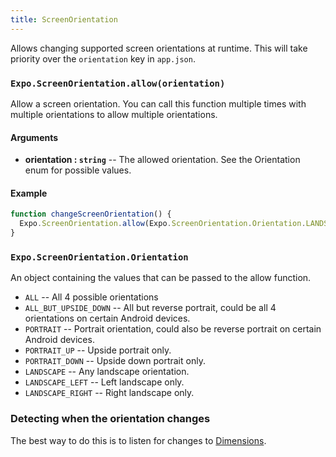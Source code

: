 ```yaml
---
title: ScreenOrientation
---
```


Allows changing supported screen orientations at runtime. This will take priority over the `orientation` key in `app.json`.

### `Expo.ScreenOrientation.allow(orientation)`

Allow a screen orientation. You can call this function multiple times with multiple orientations to allow multiple orientations.

#### Arguments

-   **orientation : `string`** -- The allowed orientation. See the Orientation enum for possible values.

#### Example

```javascript
function changeScreenOrientation() {
  Expo.ScreenOrientation.allow(Expo.ScreenOrientation.Orientation.LANDSCAPE);
}
```

### `Expo.ScreenOrientation.Orientation`

An object containing the values that can be passed to the allow function.

-   `ALL` -- All 4 possible orientations
-   `ALL_BUT_UPSIDE_DOWN` -- All but reverse portrait, could be all 4 orientations on certain Android devices.
-   `PORTRAIT` -- Portrait orientation, could also be reverse portrait on certain Android devices.
-   `PORTRAIT_UP` -- Upside portrait only.
-   `PORTRAIT_DOWN` -- Upside down portrait only.
-   `LANDSCAPE` -- Any landscape orientation.
-   `LANDSCAPE_LEFT` -- Left landscape only.
-   `LANDSCAPE_RIGHT` -- Right landscape only.

### Detecting when the orientation changes

The best way to do this is to listen for changes to [Dimensions](https://facebook.github.io/react-native/docs/dimensions.html).
